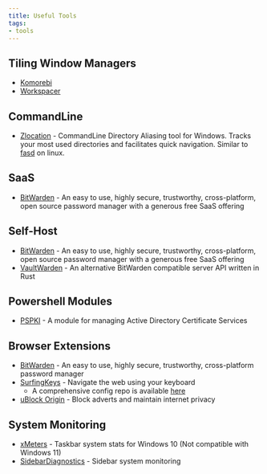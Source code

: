 ```yaml
---
title: Useful Tools
tags:
- tools
---
```


## Tiling Window Managers

- [Komorebi](https://github.com/LGUG2Z/komorebi)
- [Workspacer](https://github.com/workspacer/workspacer)

## CommandLine

- [Zlocation](https://github.com/vors/ZLocation) - CommandLine Directory Aliasing tool for Windows. Tracks your most used directories and facilitates quick navigation. Similar to [fasd](https://github.com/whjvenyl/fasd) on linux.

## SaaS

- [BitWarden](https://bitwarden.com/) - An easy to use, highly secure, trustworthy, cross-platform, open source password manager with a generous free SaaS offering

## Self-Host

- [BitWarden](https://github.com/bitwarden/server) - An easy to use, highly secure, trustworthy, cross-platform, open source password manager with a generous free SaaS offering
- [VaultWarden](https://github.com/dani-garcia/vaultwarden) - An alternative BitWarden compatible server API written in Rust

## Powershell Modules

- [PSPKI](https://github.com/PKISolutions/PSPKI) - A module for managing Active Directory Certificate Services

## Browser Extensions

- [BitWarden](https://bitwarden.com/download/) - An easy to use, highly secure, trustworthy, cross-platform password manager
- [SurfingKeys](https://github.com/brookhong/Surfingkeys) - Navigate the web using your keyboard
  - A comprehensive config repo is available [here](https://github.com/b0o/surfingkeys-conf)
- [uBlock Origin](https://github.com/gorhill/uBlock) - Block adverts and maintain internet privacy

## System Monitoring

- [xMeters](https://entropy6.com/xmeters/download/) - Taskbar system stats for Windows 10 (Not compatible with Windows 11)
- [SidebarDiagnostics](https://github.com/ArcadeRenegade/SidebarDiagnostics) - Sidebar system monitoring